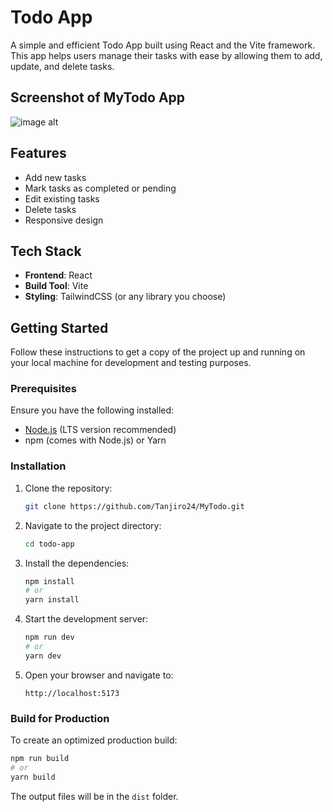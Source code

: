 # Todo App

A simple and efficient Todo App built using React and the Vite framework. This app helps users manage their tasks with ease by allowing them to add, update, and delete tasks.

## Screenshot of MyTodo App
![image alt](https://github.com/user-attachments/assets/5334d6cd-c09b-440c-9c0d-a07bba7f6a17)

## Features

- Add new tasks
- Mark tasks as completed or pending
- Edit existing tasks
- Delete tasks
- Responsive design

## Tech Stack

- **Frontend**: React
- **Build Tool**: Vite
- **Styling**: TailwindCSS (or any library you choose)

## Getting Started

Follow these instructions to get a copy of the project up and running on your local machine for development and testing purposes.

### Prerequisites

Ensure you have the following installed:

- [Node.js](https://nodejs.org/) (LTS version recommended)
- npm (comes with Node.js) or Yarn

### Installation

1. Clone the repository:
   ```bash
   git clone https://github.com/Tanjiro24/MyTodo.git
   ```

2. Navigate to the project directory:
   ```bash
   cd todo-app
   ```

3. Install the dependencies:
   ```bash
   npm install
   # or
   yarn install
   ```

4. Start the development server:
   ```bash
   npm run dev
   # or
   yarn dev
   ```

5. Open your browser and navigate to:
   ```
   http://localhost:5173
   ```

### Build for Production

To create an optimized production build:
```bash
npm run build
# or
yarn build
```
The output files will be in the `dist` folder.
